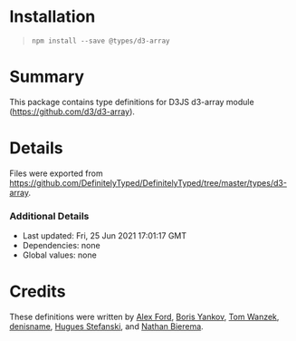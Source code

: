 # Installation
> `npm install --save @types/d3-array`

# Summary
This package contains type definitions for D3JS d3-array module (https://github.com/d3/d3-array).

# Details
Files were exported from https://github.com/DefinitelyTyped/DefinitelyTyped/tree/master/types/d3-array.

### Additional Details
 * Last updated: Fri, 25 Jun 2021 17:01:17 GMT
 * Dependencies: none
 * Global values: none

# Credits
These definitions were written by [Alex Ford](https://github.com/gustavderdrache), [Boris Yankov](https://github.com/borisyankov), [Tom Wanzek](https://github.com/tomwanzek), [denisname](https://github.com/denisname), [Hugues Stefanski](https://github.com/ledragon), and [Nathan Bierema](https://github.com/Methuselah96).
